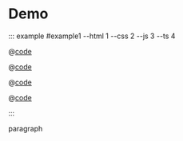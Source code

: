# Demo

::: example #example1 --html 1 --css 2 --js 3 --ts 4

@[code](@/examples/demo/example1.html)

@[code](@/examples/demo/example1.css)

@[code](@/examples/demo/example1.js)

@[code](@/examples/demo/example1.ts)

:::

paragraph
